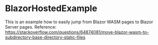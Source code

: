 # BlazorHostedExample
This is an example how to easily jump from Blazor WASM pages to Blazor Server pages.
Reference: https://stackoverflow.com/questions/64874081/move-blazor-wasm-to-subdirectory-base-directory-static-files

